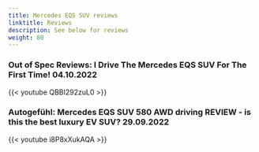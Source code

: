 ```yaml
---
title: Mercedes EQS SUV reviews
linktitle: Reviews
description: See below for reviews
weight: 80
---
```

### Out of Spec Reviews: I Drive The Mercedes EQS SUV For The First Time! 04.10.2022

{{< youtube QBBI292zuL0 >}}
### Autogefühl: Mercedes EQS SUV 580 AWD driving REVIEW - is this the best luxury EV SUV? 29.09.2022

{{< youtube i8P8xXukAQA >}}

